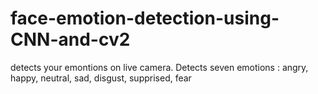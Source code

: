 # face-emotion-detection-using-CNN-and-cv2
detects your emontions on live camera. Detects seven emotions : angry, happy, neutral, sad, disgust, supprised, fear
